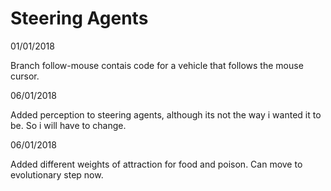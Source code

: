 # Steering Agents

01/01/2018

Branch follow-mouse contais code for a vehicle that follows the mouse cursor.

06/01/2018

Added perception to steering agents, although its not the way i wanted it to be. So i will have to change.

06/01/2018

Added different weights of attraction for food and poison. Can move to evolutionary step now.

